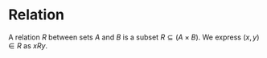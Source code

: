 # Relation

A relation $R$ between sets $A$ and $B$ is a subset $R\subseteq (A\times B)$. We express $(x, y)\in R$  as $x R y$.